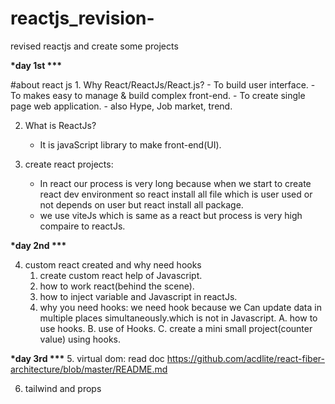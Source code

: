 # reactjs_revision-

revised reactjs and create some projects

**\*day 1st \*\*\***

#about react js 1. Why React/ReactJs/React.js? - To build user interface. - To makes easy to manage & build complex front-end. - To create single page web application. - also Hype, Job market, trend.

2. What is ReactJs?

   - It is javaScript library to make front-end(UI).

3. create react projects:

   - In react our process is very long because when we start to create react dev environment so react install all file which is user used or not depends on user but react install all package.
   - we use viteJs which is same as a react but process is very high compaire to reactJs.

**\*day 2nd \*\*\***

4. custom react created and why need hooks
   1. create custom react help of Javascript.
   2. how to work react(behind the scene).
   3. how to inject variable and Javascript in reactJs.
   4. why you need hooks: we need hook because we Can update data in multiple places simultaneously.which is not in Javascript.
      A. how to use hooks.
      B. use of Hooks.
      C. create a mini small project(counter value) using hooks.

**\*day 3rd \*\*\*** 5. virtual dom: read doc
https://github.com/acdlite/react-fiber-architecture/blob/master/README.md

6. tailwind and props

